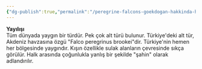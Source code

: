 ```yaml
---
{"dg-publish":true,"permalink":"/peregrine-falcons-goekdogan-hakkinda-hersey/peregrine-falcons-psikoloji-ve-oezellikleri/25-yayilisi/"}
---
```



**Yayılışı**  
Tüm dünyada yaygın bir türdür. Pek çok alt türü bulunur. Türkiye'deki alt tür, Akdeniz havzasına özgü "Falco peregrinus brookei"dir. Türkiye'nin hemen her bölgesinde yaygındır. Kışın özellikle sulak alanların çevresinde sıkça görülür. Halk arasında çoğunlukla yanlış bir şekilde "şahin" olarak adlandırılır.